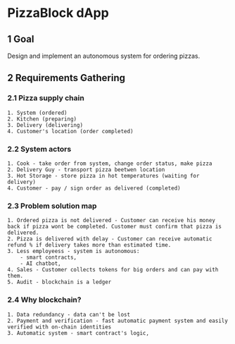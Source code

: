 # PizzaBlock dApp

## 1 Goal

Design and implement an autonomous system for ordering pizzas.

## 2 Requirements Gathering

### 2.1 Pizza supply chain

    1. System (ordered)
    2. Kitchen (preparing)
    3. Delivery (delivering)
    4. Customer's location (order completed)

### 2.2 System actors

    1. Cook - take order from system, change order status, make pizza
    2. Delivery Guy - transport pizza beetwen location
    3. Hot Storage - store pizza in hot temperatures (waiting for delivery)
    4. Customer - pay / sign order as delivered (completed)

### 2.3 Problem solution map

    1. Ordered pizza is not delivered - Customer can receive his money back if pizza wont be completed. Customer must confirm that pizza is delivered.
    2. Pizza is delivered with delay - Customer can receive automatic refund % if delivery takes more than estimated time.
    3. Less employeess - system is autonomous:
        - smart contracts,
        - AI chatbot,
    4. Sales - Customer collects tokens for big orders and can pay with them.
    5. Audit - blockchain is a ledger

### 2.4 Why blockchain?

    1. Data redundancy - data can't be lost
    2. Payment and verification - fast automatic payment system and easily verified with on-chain identities
    3. Automatic system - smart contract's logic,
